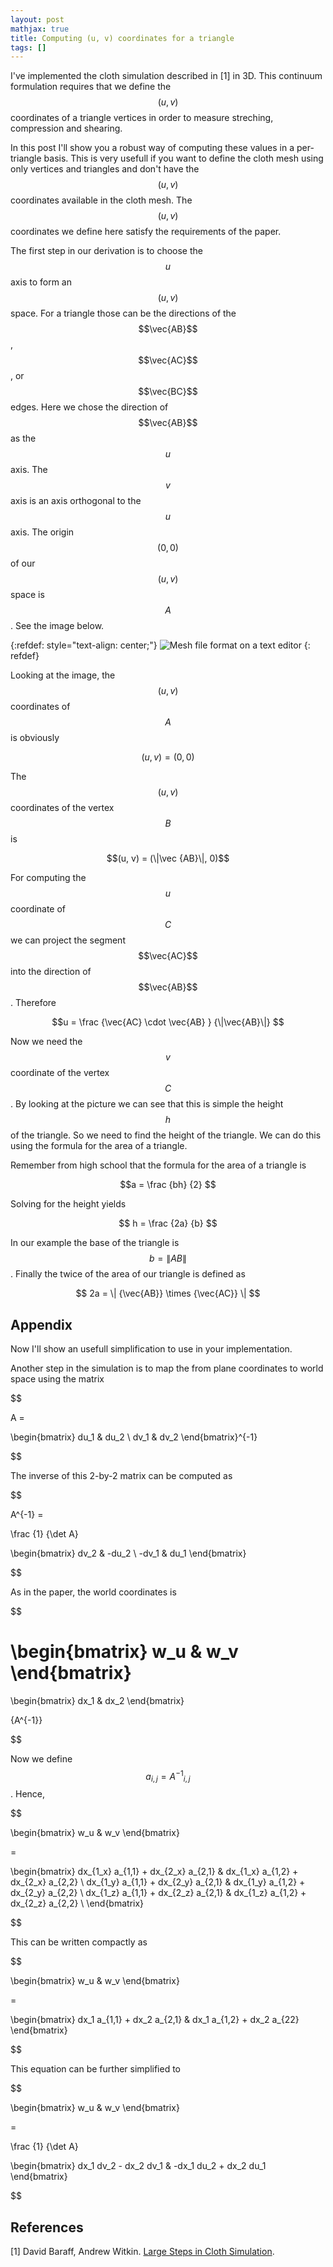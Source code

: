 ```yaml
---
layout: post
mathjax: true
title: Computing (u, v) coordinates for a triangle
tags: []
---
```


I've implemented the cloth simulation described in [1] in 3D. This continuum formulation requires that we define the $$(u, v)$$ coordinates of a triangle vertices 
in order to measure streching, compression and shearing.

In this post I'll show you a robust way of computing these values in a per-triangle basis. This is very usefull if you want to define the cloth mesh using only vertices and triangles and don't have 
the $$(u, v)$$ coordinates available in the cloth mesh. The $$(u, v)$$ coordinates we define here satisfy the requirements of the paper.

The first step in our derivation is to choose the $$u$$ axis to form an $$(u, v)$$ space. For a triangle those can be the directions of the $$\vec{AB}$$, $$\vec{AC}$$, or $$\vec{BC}$$ edges. Here we chose the direction of $$\vec{AB}$$ as the $$u$$ axis. The $$v$$ axis is an axis orthogonal to the $$u$$ axis. The origin $$(0, 0)$$ of our $$(u, v)$$ space is $$A$$. See the image below.

{:refdef: style="text-align: center;"}
![Mesh file format on a text editor](/assets/uv.png) 
{: refdef}

Looking at the image, the $$(u, v)$$ coordinates of $$A$$ is obviously 

$$(u, v) = (0, 0)$$ 

The $$(u, v)$$ coordinates of the vertex $$B$$ is 

$$(u, v) = (\|\vec {AB}\|, 0)$$

For computing the $$u$$ coordinate of $$C$$ we can project the segment $$\vec{AC}$$ into the direction of $$\vec{AB}$$. Therefore

$$u = \frac {\vec{AC} \cdot \vec{AB} } {\|\vec{AB}\|} $$

Now we need the $$v$$ coordinate of the vertex $$C$$. By looking at the picture we can see that this is simple the height $$h$$ of the triangle. So we need to find the 
height of the triangle. We can do this using the formula for the area of a triangle.

Remember from high school that the formula for the area of a triangle is

$$a = \frac {bh} {2} $$

Solving for the height yields

$$ h = \frac {2a} {b} $$

In our example the base of the triangle is $$b = \|AB\|$$. Finally the twice of the area of our triangle is defined as 

$$ 2a = \| {\vec{AB}} \times {\vec{AC}} \| $$

## Appendix

Now I'll show an usefull simplification to use in your implementation. 

Another step in the simulation is to map the from plane coordinates to world space using the matrix 

$$ 

A = 

\begin{bmatrix} 
	du_1 & du_2 \\
	dv_1 & dv_2
\end{bmatrix}^{-1}

$$

The inverse of this 2-by-2 matrix can be computed as 

$$

A^{-1} = 

\frac {1} {\det A}

\begin{bmatrix} 
	dv_2 & -du_2 \\
	-dv_1 & du_1
\end{bmatrix}

$$

As in the paper, the world coordinates is

$$

\begin{bmatrix} 
	w_u & w_v
\end{bmatrix} 
= 
\begin{bmatrix} 
	dx_1 & dx_2
\end{bmatrix}

{A^{-1}}

$$

Now we define $$ a_{i, j} = {A^{-1}}_{i, j} $$. Hence, 

$$

\begin{bmatrix} 
	w_u & w_v
\end{bmatrix} 

= 

\begin{bmatrix} 
	dx_{1_x} a_{1,1} + dx_{2_x} a_{2,1}	& dx_{1_x} a_{1,2} + dx_{2_x} a_{2,2} \\
	dx_{1_y} a_{1,1} + dx_{2_y} a_{2,1}	& dx_{1_y} a_{1,2} + dx_{2_y} a_{2,2} \\
	dx_{1_z} a_{1,1} + dx_{2_z} a_{2,1}	& dx_{1_z} a_{1,2} + dx_{2_z} a_{2,2} \\
\end{bmatrix} 

$$

This can be written compactly as 

$$

\begin{bmatrix} 
	w_u & w_v
\end{bmatrix} 

= 

\begin{bmatrix} 
	dx_1 a_{1,1} + dx_2 a_{2,1} & dx_1 a_{1,2} + dx_2 a_{22} 
\end{bmatrix} 

$$

This equation can be further simplified to 

$$

\begin{bmatrix} 
	w_u & w_v
\end{bmatrix} 

= 

\frac {1} {\det A}

\begin{bmatrix} 
	dx_1 dv_2 - dx_2 dv_1 & -dx_1 du_2 + dx_2 du_1
\end{bmatrix}

$$

## References

[1] David Baraff, Andrew Witkin. [Large Steps in Cloth Simulation](https://www.cs.cmu.edu/~baraff/papers/sig98.pdf).